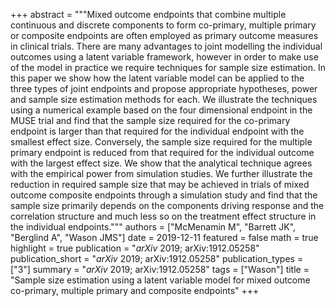 +++
abstract = """Mixed outcome endpoints that combine multiple continuous and discrete components to form co-primary, multiple primary or composite endpoints are often employed as primary outcome measures in clinical trials. There are many advantages to joint modelling the individual outcomes using a latent variable framework, however in order to make use of the model in practice we require techniques for sample size estimation. In this paper we show how the latent variable model can be applied to the three types of joint endpoints and propose appropriate hypotheses, power and sample size estimation methods for each. We illustrate the techniques using a numerical example based on the four dimensional endpoint in the MUSE trial and find that the sample size required for the co-primary endpoint is larger than that required for the individual endpoint with the smallest effect size. Conversely, the sample size required for the multiple primary endpoint is reduced from that required for the individual outcome with the largest effect size. We show that the analytical technique agrees with the empirical power from simulation studies. We further illustrate the reduction in required sample size that may be achieved in trials of mixed outcome composite endpoints through a simulation study and find that the sample size primarily depends on the components driving response and the correlation structure and much less so on the treatment effect structure in the individual endpoints."""
authors = ["McMenamin M", "Barrett JK", "Berglind A", "Wason JMS"]
date = 2019-12-11
featured = false
math = true
highlight = true
publication = "*arXiv* 2019; arXiv:1912.05258"
publication_short = "*arXiv* 2019; arXiv:1912.05258"
publication_types = ["3"]
summary = "*arXiv* 2019; arXiv:1912.05258"
tags = ["Wason"]
title = "Sample size estimation using a latent variable model for mixed outcome co-primary, multiple primary and composite endpoints"
+++
